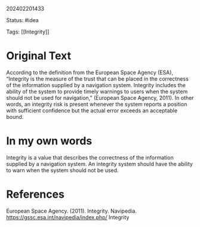 202402201433

Status: #idea

Tags: [[Integrity]]

# Original Text
According to the definition from the European Space Agency (ESA), “Integrity is the measure of the trust that can be placed in the correctness of the information supplied by a navigation system. Integrity includes the ability of the system to provide timely warnings to users when the system should not be used for navigation,” (European Space Agency, 2011). In other words, an integrity risk is present whenever the system reports a position with sufficient confidence but the actual error exceeds an acceptable bound.
# In my own words
Integrity is a value that describes the correctness of the information supplied by a navigation system. An integrity system should have the ability to warn when the system should not be used.
# References

European Space Agency. (2011). Integrity. Navipedia. https://gssc.esa.int/navipedia/index.php/ Integrity
